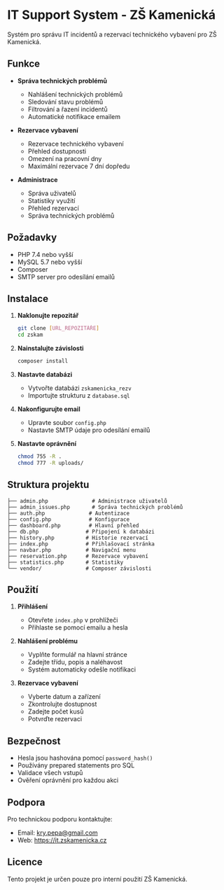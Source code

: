 # IT Support System - ZŠ Kamenická

Systém pro správu IT incidentů a rezervací technického vybavení pro ZŠ Kamenická.

## Funkce

- **Správa technických problémů**
  - Nahlášení technických problémů
  - Sledování stavu problémů
  - Filtrování a řazení incidentů
  - Automatické notifikace emailem

- **Rezervace vybavení**
  - Rezervace technického vybavení
  - Přehled dostupnosti
  - Omezení na pracovní dny
  - Maximální rezervace 7 dní dopředu

- **Administrace**
  - Správa uživatelů
  - Statistiky využití
  - Přehled rezervací
  - Správa technických problémů

## Požadavky

- PHP 7.4 nebo vyšší
- MySQL 5.7 nebo vyšší
- Composer
- SMTP server pro odesílání emailů

## Instalace

1. **Naklonujte repozitář**
   ```bash
   git clone [URL_REPOZITÁŘE]
   cd zskam
   ```

2. **Nainstalujte závislosti**
   ```bash
   composer install
   ```

3. **Nastavte databázi**
   - Vytvořte databázi `zskamenicka_rezv`
   - Importujte strukturu z `database.sql`

4. **Nakonfigurujte email**
   - Upravte soubor `config.php`
   - Nastavte SMTP údaje pro odesílání emailů

5. **Nastavte oprávnění**
   ```bash
   chmod 755 -R .
   chmod 777 -R uploads/
   ```

## Struktura projektu

```
├── admin.php              # Administrace uživatelů
├── admin_issues.php       # Správa technických problémů
├── auth.php              # Autentizace
├── config.php            # Konfigurace
├── dashboard.php         # Hlavní přehled
├── db.php               # Připojení k databázi
├── history.php          # Historie rezervací
├── index.php            # Přihlašovací stránka
├── navbar.php           # Navigační menu
├── reservation.php      # Rezervace vybavení
├── statistics.php       # Statistiky
└── vendor/              # Composer závislosti
```

## Použití

1. **Přihlášení**
   - Otevřete `index.php` v prohlížeči
   - Přihlaste se pomocí emailu a hesla

2. **Nahlášení problému**
   - Vyplňte formulář na hlavní stránce
   - Zadejte třídu, popis a naléhavost
   - Systém automaticky odešle notifikaci

3. **Rezervace vybavení**
   - Vyberte datum a zařízení
   - Zkontrolujte dostupnost
   - Zadejte počet kusů
   - Potvrďte rezervaci

## Bezpečnost

- Hesla jsou hashována pomocí `password_hash()`
- Používány prepared statements pro SQL
- Validace všech vstupů
- Ověření oprávnění pro každou akci

## Podpora

Pro technickou podporu kontaktujte:
- Email: kry.pepa@gmail.com
- Web: https://it.zskamenicka.cz

## Licence

Tento projekt je určen pouze pro interní použití ZŠ Kamenická. 